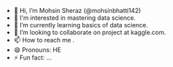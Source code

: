 - 👋 Hi, I’m Mohsin Sheraz (@mohsinbhatti142)
- 👀 I'm interested in mastering data science.
- 🌱 I’m currently learning basics of data science.
- 💞️ I’m looking to collaborate on project at kaggle.com.
- 📫 How to reach me .
- 😄 Pronouns: HE
- ⚡ Fun fact: ...

<!---
mohsinbhatti142/mohsinbhatti142 is a ✨ special ✨ repository because its `README.md` (this file) appears on your GitHub profile.
You can click the Preview link to take a look at your changes.
--->
